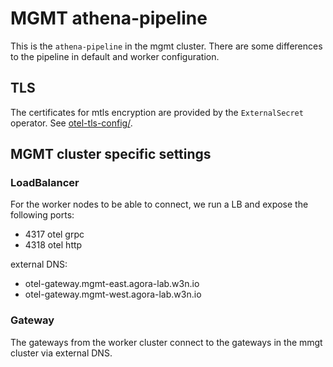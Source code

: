 # MGMT athena-pipeline

This is the `athena-pipeline` in the mgmt cluster.
There are some differences to the pipeline in default and worker configuration.

## TLS
The certificates for mtls encryption are provided by the `ExternalSecret` operator.
See [otel-tls-config/](otel-tls-config).

## MGMT cluster specific settings

### LoadBalancer

For the worker nodes to be able to connect, we run a LB and expose the following ports:
  - 4317 otel grpc
  - 4318 otel http

external DNS:
  - otel-gateway.mgmt-east.agora-lab.w3n.io
  - otel-gateway.mgmt-west.agora-lab.w3n.io

### Gateway
The gateways from the worker cluster connect to the gateways in the mmgt cluster via external DNS.

